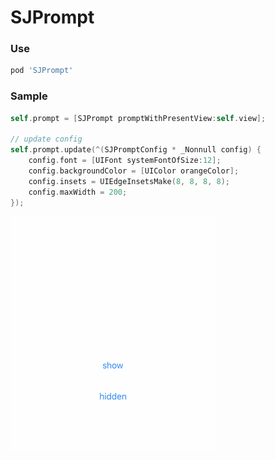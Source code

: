 # SJPrompt

### Use
```ruby
pod 'SJPrompt'
```

### Sample

```Objective-C
self.prompt = [SJPrompt promptWithPresentView:self.view];

// update config
self.prompt.update(^(SJPromptConfig * _Nonnull config) {
    config.font = [UIFont systemFontOfSize:12];
    config.backgroundColor = [UIColor orangeColor];
    config.insets = UIEdgeInsetsMake(8, 8, 8, 8);
    config.maxWidth = 200;
});
```
<img src="https://github.com/changsanjiang/SJPrompt/blob/master/SJPromptProject/SJPromptProject/ex2.gif" />
